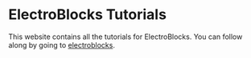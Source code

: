 # ElectroBlocks Tutorials

This website contains all the tutorials for ElectroBlocks. You can follow along by going to [electroblocks](https://electroblocks.org).
